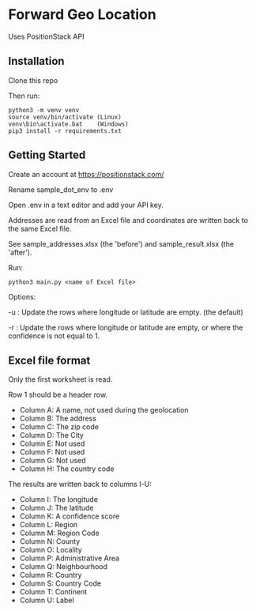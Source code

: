 # Forward Geo Location

Uses PositionStack API

## Installation

Clone this repo

Then run:

```
python3 -m venv venv
source venv/bin/activate (Linux)
venv\bin\activate.bat    (Windows)
pip3 install -r requirements.txt 
```

## Getting Started

Create an account at https://positionstack.com/

Rename sample_dot_env to .env 

Open .env in a text editor and add your API key.

Addresses are read from an Excel file and coordinates are written back to the same Excel file.

See sample_addresses.xlsx (the 'before') and sample_result.xlsx (the 'after').

Run:

```
python3 main.py <name of Excel file>
```

Options:

-u : Update the rows where longitude or latitude are empty. (the default)

-r : Update the rows where longitude or latitude are empty, or where the confidence is not equal to 1.

## Excel file format

Only the first worksheet is read.

Row 1 should be a header row.

- Column A: A name, not used during the geolocation
- Column B: The address
- Column C: The zip code
- Column D: The City
- Column E: Not used
- Column F: Not used
- Column G: Not used
- Column H: The country code

The results are written back to columns I-U:

- Column I: The longitude
- Column J: The latitude
- Column K: A confidence score
- Column L: Region
- Column M: Region Code
- Column N: County
- Column O: Locality
- Column P: Administrative Area
- Column Q: Neighbourhood
- Column R: Country
- Column S: Country Code
- Column T: Continent
- Column U: Label


